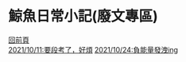 # 鯨魚日常小記(廢文專區)  
[回前頁](https://whaleon120.github.io/blogs/blog.html)  
[2021/10/11:要段考了，好煩](https://WHALEon120.github.io/blogs/feeling/20211011)
[2021/10/24:負能量發洩ing](https://whaleon120.github.io/blogs/feeling/20211024)
